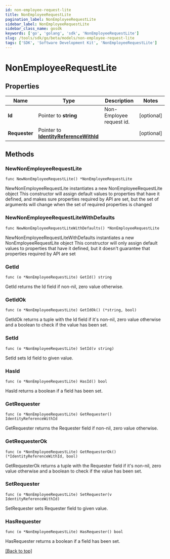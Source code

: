 ```yaml
---
id: non-employee-request-lite
title: NonEmployeeRequestLite
pagination_label: NonEmployeeRequestLite
sidebar_label: NonEmployeeRequestLite
sidebar_class_name: gosdk
keywords: ['go', 'golang', 'sdk', 'NonEmployeeRequestLite'] 
slug: /tools/sdk/go/beta/models/non-employee-request-lite
tags: ['SDK', 'Software Development Kit', 'NonEmployeeRequestLite']
---
```


# NonEmployeeRequestLite

## Properties

Name | Type | Description | Notes
------------ | ------------- | ------------- | -------------
**Id** |  Pointer to **string** | Non-Employee request id. | [optional] 
**Requester** |  Pointer to [**IdentityReferenceWithId**](identity-reference-with-id) |  | [optional] 

## Methods

### NewNonEmployeeRequestLite

`func NewNonEmployeeRequestLite() *NonEmployeeRequestLite`

NewNonEmployeeRequestLite instantiates a new NonEmployeeRequestLite object
This constructor will assign default values to properties that have it defined,
and makes sure properties required by API are set, but the set of arguments
will change when the set of required properties is changed

### NewNonEmployeeRequestLiteWithDefaults

`func NewNonEmployeeRequestLiteWithDefaults() *NonEmployeeRequestLite`

NewNonEmployeeRequestLiteWithDefaults instantiates a new NonEmployeeRequestLite object
This constructor will only assign default values to properties that have it defined,
but it doesn't guarantee that properties required by API are set

### GetId

`func (o *NonEmployeeRequestLite) GetId() string`

GetId returns the Id field if non-nil, zero value otherwise.

### GetIdOk

`func (o *NonEmployeeRequestLite) GetIdOk() (*string, bool)`

GetIdOk returns a tuple with the Id field if it's non-nil, zero value otherwise
and a boolean to check if the value has been set.

### SetId

`func (o *NonEmployeeRequestLite) SetId(v string)`

SetId sets Id field to given value.

### HasId

`func (o *NonEmployeeRequestLite) HasId() bool`

HasId returns a boolean if a field has been set.

### GetRequester

`func (o *NonEmployeeRequestLite) GetRequester() IdentityReferenceWithId`

GetRequester returns the Requester field if non-nil, zero value otherwise.

### GetRequesterOk

`func (o *NonEmployeeRequestLite) GetRequesterOk() (*IdentityReferenceWithId, bool)`

GetRequesterOk returns a tuple with the Requester field if it's non-nil, zero value otherwise
and a boolean to check if the value has been set.

### SetRequester

`func (o *NonEmployeeRequestLite) SetRequester(v IdentityReferenceWithId)`

SetRequester sets Requester field to given value.

### HasRequester

`func (o *NonEmployeeRequestLite) HasRequester() bool`

HasRequester returns a boolean if a field has been set.


[[Back to top]](#) 


